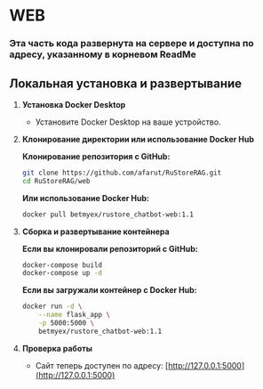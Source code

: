 # WEB

### Эта часть кода развернута на сервере и доступна по адресу, указанному в корневом ReadMe

## Локальная установка и развертывание

1. **Установка Docker Desktop**
    - Установите Docker Desktop на ваше устройство.

2. **Клонирование директории или использование Docker Hub**

    **Клонирование репозитория с GitHub:**
    ```sh
    git clone https://github.com/afarut/RuStoreRAG.git
    cd RuStoreRAG/web
    ```

    **Или использование Docker Hub:**
    ```sh
    docker pull betmyex/rustore_chatbot-web:1.1
    ```

3. **Сборка и развертывание контейнера**

    **Если вы клонировали репозиторий с GitHub:**
    ```sh
    docker-compose build
    docker-compose up -d
    ```

    **Если вы загружали контейнер с Docker Hub:**
    ```sh
    docker run -d \
        --name flask_app \
        -p 5000:5000 \
        betmyex/rustore_chatbot-web:1.1
    ```

4. **Проверка работы**
    - Сайт теперь доступен по адресу: [http://127.0.0.1:5000](http://127.0.0.1:5000)

